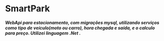 # SmartPark

<h5>
  WebApi para estacionamento, com migrações mysql, utilizando serviços como tipo de veículo(moto ou carro), hora chegada e saída, e o calculo para preço. Utilizei linguagem .Net .
</h5>
